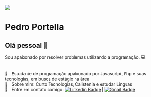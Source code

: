 <img width="auto" src="https://github.com/tgmarinho/tgmarinho/blob/master/banner.png">

# Pedro Portella

## Olá pessoal 👋
Sou apaixonado por resolver problemas utilizando a programação. :computer:

 <br/> :purple_heart: &nbsp; Estudante de programação apaixonado por Javascript, Php e suas tecnologias, em busca de estágio na área
 <br/> 💬  &nbsp; Sobre mim: Curto Tecnologias, Calistenia e estudar Linguas
 <br/> :email: &nbsp; Entre em contato comigo: [![Linkedin Badge](https://img.shields.io/badge/-PedroPortella-blue?style=flat-square&logo=Linkedin&logoColor=white&link=https://www.linkedin.com/in/pedro-padilha-portella-02a67318a/)](https://www.linkedin.com/in/pedro-padilha-portella-02a67318a/) 
| 
[![Gmail Badge](https://img.shields.io/badge/-pedro.kadjin.sg@gmail.com-c14438?style=flat-square&logo=Gmail&logoColor=white&link=mailto:pedro.kadjin.sg@gmail.com)](mailto:pedro.kadjin.sg@gmail.com)
